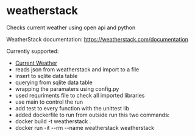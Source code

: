 # weatherstack
Checks current weather using open api and python

WeatherStack documentation: https://weatherstack.com/documentation

Currently supported:
- [Current Weather](https://weatherstack.com/documentation#current_weather) 
- reads json from weatherstack and import to a file
- insert to sqlite data table
- querying from sqlite data table
- wrapping the paramaters using config.py
- used requriments file to check all imported libraries
- use main to control the run
- add test to every function with the unittest lib
- added dockerfile to run from outside run this two commands:
- docker build -t weatherstack .
- docker run -it --rm --name weatherstack weatherstack
